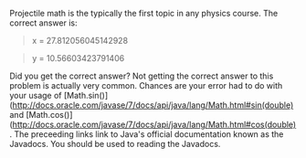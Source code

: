 Projectile math is the typically the first topic in any physics course. The correct answer is:

> x = 27.812056045142928

> y = 10.56603423791406

Did you get the correct answer? Not getting the correct answer to this problem is actually very common. Chances are your error had to do with your usage of [Math.sin()](http://docs.oracle.com/javase/7/docs/api/java/lang/Math.html#sin(double) and [Math.cos()](http://docs.oracle.com/javase/7/docs/api/java/lang/Math.html#cos(double). The preceeding links link to Java's official documentation known as the Javadocs. You should be used to reading the Javadocs. 